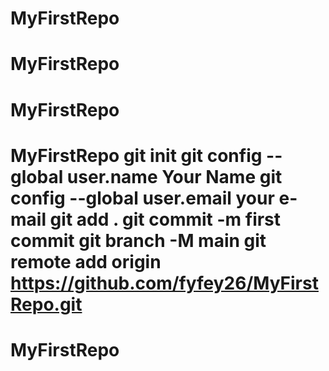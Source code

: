 # MyFirstRepo
# MyFirstRepo
# MyFirstRepo
# MyFirstRepo git init git config --global user.name Your Name git config --global user.email your e-mail git add . git commit -m first commit git branch -M main git remote add origin https://github.com/fyfey26/MyFirstRepo.git
# MyFirstRepo
